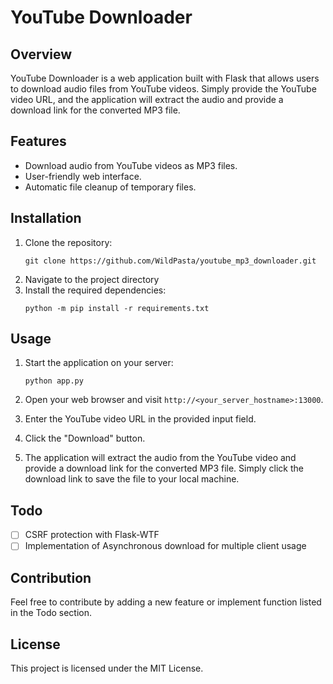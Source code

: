 # YouTube Downloader

## Overview
YouTube Downloader is a web application built with Flask that allows users to download audio files from YouTube videos. Simply provide the YouTube video URL, and the application will extract the audio and provide a download link for the converted MP3 file.

## Features
- Download audio from YouTube videos as MP3 files.
- User-friendly web interface.
- Automatic file cleanup of temporary files.

## Installation
1. Clone the repository:
   ```shell
   git clone https://github.com/WildPasta/youtube_mp3_downloader.git
   ```
2. Navigate to the project directory
3. Install the required dependencies:
   ```shell
   python -m pip install -r requirements.txt
   ```

## Usage

1. Start the application on your server:
   ```shell
   python app.py
   ```
2. Open your web browser and visit `http://<your_server_hostname>:13000`.

3. Enter the YouTube video URL in the provided input field.

4. Click the "Download" button.

5. The application will extract the audio from the YouTube video and provide a download link for the converted MP3 file. Simply click the download link to save the file to your local machine.

## Todo

- [ ] CSRF protection with Flask-WTF
- [ ] Implementation of Asynchronous download for multiple client usage

## Contribution

Feel free to contribute by adding a new feature or implement function listed in the Todo section.

## License

This project is licensed under the MIT License.

